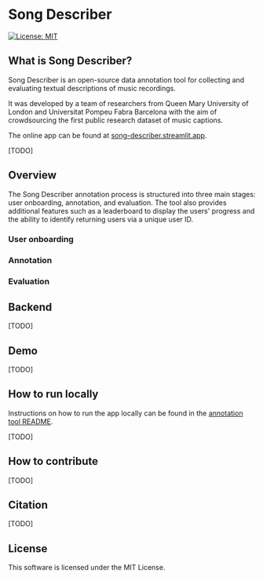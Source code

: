 # Song Describer
[![License: MIT](https://img.shields.io/badge/License-MIT-yellow.svg)](https://opensource.org/licenses/MIT)

## What is Song Describer?
Song Describer is an open-source data annotation tool for collecting and evaluating textual descriptions of music recordings. 

It was developed by a team of researchers from Queen Mary University of London and Universitat Pompeu Fabra Barcelona with the aim of crowdsourcing the first public research dataset of music captions.

The online app can be found at [song-describer.streamlit.app](https://song-describer.streamlit.app/).

[TODO]

## Overview
The Song Describer annotation process is structured into three main stages: user onboarding, annotation, and evaluation. The tool also provides additional features such as a leaderboard to display the users' progress and the ability to identify returning users via a unique user ID.

### User onboarding 
### Annotation
### Evaluation

## Backend
[TODO]

## Demo
[TODO]

## How to run locally
Instructions on how to run the app locally can be found in the [annotation tool README](annotation_tool/README.md).

[TODO]

## How to contribute
[TODO]

## Citation
[TODO]

## License
This software is licensed under the MIT License.
